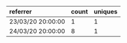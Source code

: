 | referrer          | count | uniques |
| :---------------- | :---- | :------ |
| 23/03/20 20:00:00 | 1     | 1       |
| 24/03/20 20:00:00 | 8     | 1       |